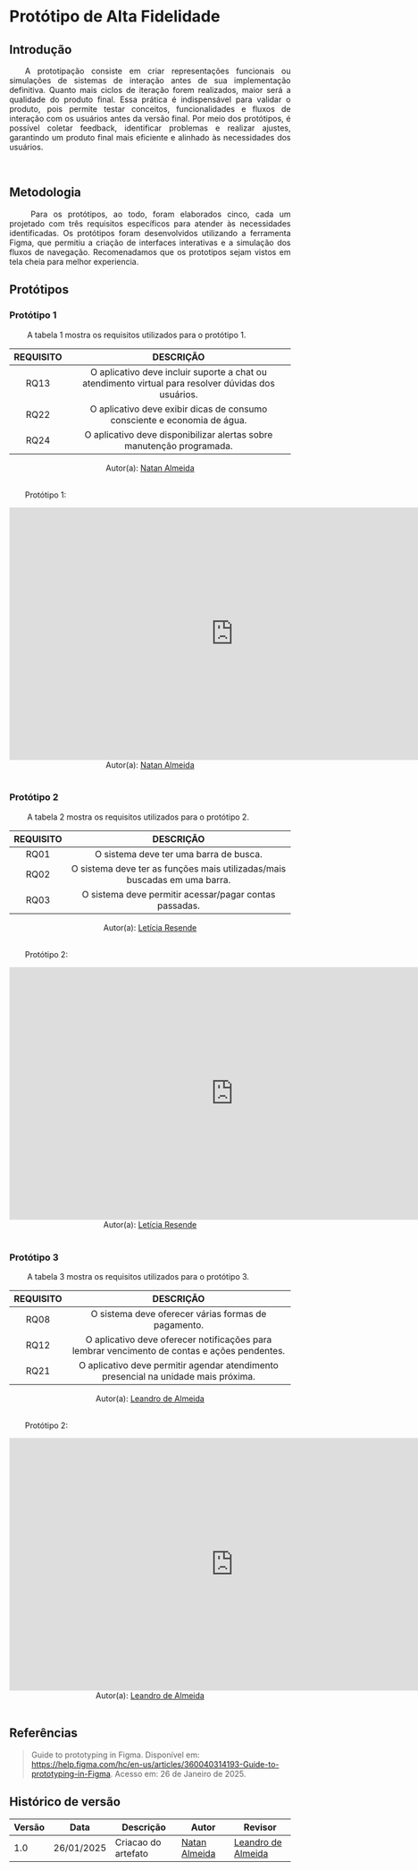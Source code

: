 # Protótipo de Alta Fidelidade

## Introdução

<p align="justify">&emsp;&emsp;A prototipação consiste em criar representações funcionais ou simulações de sistemas de interação antes de sua implementação definitiva. Quanto mais ciclos de iteração forem realizados, maior será a qualidade do produto final. Essa prática é indispensável para validar o produto, pois permite testar conceitos, funcionalidades e fluxos de interação com os usuários antes da versão final. Por meio dos protótipos, é possível coletar feedback, identificar problemas e realizar ajustes, garantindo um produto final mais eficiente e alinhado às necessidades dos usuários. </p>

<br>

## Metodologia 

<p align="justify">&emsp;&emsp; Para os protótipos, ao todo, foram elaborados cinco, cada um projetado com três requisitos específicos para atender às necessidades identificadas. Os protótipos foram desenvolvidos utilizando a ferramenta Figma, que permitiu a criação de interfaces interativas e a simulação dos fluxos de navegação. Recomenadamos que os prototipos sejam vistos em tela cheia para melhor experiencia.</p>

## Protótipos

### Protótipo 1

<p align="justify">&emsp;&emsp; A tabela 1 mostra os requisitos utilizados para o protótipo 1. </p>

| REQUISITO | DESCRIÇÃO |
| :-------: | :-------: |
| RQ13 |	O aplicativo deve incluir suporte a chat ou atendimento virtual para resolver dúvidas dos usuários. |
| RQ22 |	O aplicativo deve exibir dicas de consumo consciente e economia de água. |
| RQ24 |	O aplicativo deve disponibilizar alertas sobre manutenção programada. |

<center>
 Autor(a): <a href="https://github.com/natanalmeida03" target = "_blank">Natan Almeida</a>
</center>
<br>

<p align="justify">&emsp;&emsp;Protótipo 1: </p>

<iframe style="border: 1px solid rgba(0, 0, 0, 0.1);" width="800" height="450" src="https://embed.figma.com/proto/dbiQFXXDS5Q15ETwauGOJv/prototipo-1?node-id=1-11&p=f&scaling=scale-down&content-scaling=responsive&page-id=0%3A1&starting-point-node-id=1%3A11&embed-host=share" allowfullscreen></iframe>

<center>
 Autor(a): <a href="https://github.com/natanalmeida03" target = "_blank">Natan Almeida</a>
</center>
<br>

### Protótipo 2

<p align="justify">&emsp;&emsp; A tabela 2 mostra os requisitos utilizados para o protótipo 2. </p>

| REQUISITO | DESCRIÇÃO |
| :-------: | :-------: |
| RQ01 |	O sistema deve ter uma barra de busca. |
| RQ02 |	O sistema deve ter as funções mais utilizadas/mais buscadas em uma barra.|
| RQ03 |	O sistema deve permitir acessar/pagar contas passadas. |

<center>
 Autor(a): <a href="https://github.com/LeticiaResende23" target = "_blank">Letícia Resende</a>
</center>
<br>

<p align="justify">&emsp;&emsp;Protótipo 2: </p>

<iframe style="border: 1px solid rgba(0, 0, 0, 0.1);" width="800" height="450" src="https://embed.figma.com/proto/dbiQFXXDS5Q15ETwauGOJv/prototipo-1?node-id=1-11&p=f&scaling=scale-down&content-scaling=responsive&page-id=0%3A1&starting-point-node-id=1%3A11&embed-host=share" allowfullscreen></iframe>

<center>
 Autor(a): <a href="https://github.com/LeticiaResende23" target = "_blank">Letícia Resende</a>
</center>
<br>

### Protótipo 3

<p align="justify">&emsp;&emsp; A tabela 3 mostra os requisitos utilizados para o protótipo 3. </p>

| REQUISITO | DESCRIÇÃO |
| :-------: | :-------: |
| RQ08 |	O sistema deve oferecer várias formas de pagamento. |
| RQ12 |	O aplicativo deve oferecer notificações para lembrar vencimento de contas e ações pendentes. |
| RQ21 |	O aplicativo deve permitir agendar atendimento presencial na unidade mais próxima. |

<center>
 Autor(a): <a href="https://github.com/leomitx10" target = "_blank">Leandro de Almeida</a>
</center>
<br>

<p align="justify">&emsp;&emsp;Protótipo 2: </p>

<iframe style="border: 1px solid rgba(0, 0, 0, 0.1);" width="800" height="450" src="https://embed.figma.com/proto/dbiQFXXDS5Q15ETwauGOJv/prototipo-1?node-id=1-11&p=f&scaling=scale-down&content-scaling=responsive&page-id=0%3A1&starting-point-node-id=1%3A11&embed-host=share" allowfullscreen></iframe>

<center>
 Autor(a): <a href="https://github.com/leomitx10" target = "_blank">Leandro de Almeida</a>
</center>
<br>



## Referências

><p >Guide to prototyping in Figma. Disponível em: <a href="https://help.figma.com/hc/en-us/articles/360040314193-Guide-to-prototyping-in-Figma">https://help.figma.com/hc/en-us/articles/360040314193-Guide-to-prototyping-in-Figma</a>. Acesso em: 26 de Janeiro de 2025.</p>


## Histórico de versão


| Versão | Data       | Descrição                | Autor                                       | Revisor                                      |
| ------ | ---------- | ------------------------ | ------------------------------------------------ | ------------------------------------------------ |
|  1.0   |26/01/2025 | Criacao do artefato |[ Natan Almeida ](https://github.com/natanalmeida03)   | [Leandro de Almeida](https://github.com/leomitx10)|

